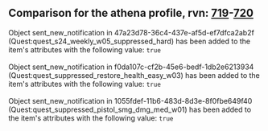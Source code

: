## Comparison for the athena profile, rvn: [719](https://github.com/PRO100KatYT/FortniteProfileRevisions/tree/main/profiles/athena/719%20athena.json)-[720](https://github.com/PRO100KatYT/FortniteProfileRevisions/tree/main/profiles/athena/720%20athena.json)

Object sent_new_notification in 47a23d78-36c4-437e-af5d-ef7dfca2ab2f (Quest:quest_s24_weekly_w05_suppressed_hard) has been added to the item's attributes with the following value: `true`
<br><br>
Object sent_new_notification in f0da107c-cf2b-45e6-bedf-1db2e6213934 (Quest:quest_suppressed_restore_health_easy_w03) has been added to the item's attributes with the following value: `true`
<br><br>
Object sent_new_notification in 1055fdef-11b6-483d-8d3e-8f0fbe649f40 (Quest:quest_suppressed_pistol_smg_dmg_med_w01) has been added to the item's attributes with the following value: `true`
<br><br>
